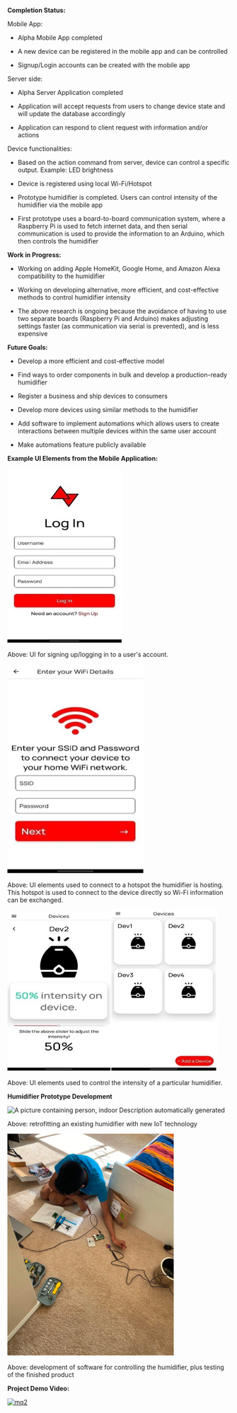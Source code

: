 **Completion Status:**

Mobile App:

-   Alpha Mobile App completed

-   A new device can be registered in the mobile app and can be
    controlled

-   Signup/Login accounts can be created with the mobile app

Server side:

-   Alpha Server Application completed

-   Application will accept requests from users to change device state
    and will update the database accordingly

-   Application can respond to client request with information and/or
    actions

Device functionalities:

-   Based on the action command from server, device can control a
    specific output. Example: LED brightness

-   Device is registered using local Wi-Fi/Hotspot

-   Prototype humidifier is completed. Users can control intensity of
    the humidifier via the mobile app

-   First prototype uses a board-to-board communication system, where a
    Raspberry Pi is used to fetch internet data, and then serial
    communication is used to provide the information to an Arduino,
    which then controls the humidifier

**Work in Progress:**

-   Working on adding Apple HomeKit, Google Home, and Amazon Alexa
    compatibility to the humidifier

-   Working on developing alternative, more efficient, and
    cost-effective methods to control humidifier intensity

-   The above research is ongoing because the avoidance of having to use
    two separate boards (Raspberry Pi and Arduino) makes adjusting
    settings faster (as communication via serial is prevented), and is
    less expensive

**Future Goals:**

-   Develop a more efficient and cost-effective model

-   Find ways to order components in bulk and develop a production-ready
    humidifier

-   Register a business and ship devices to consumers

-   Develop more devices using similar methods to the humidifier

-   Add software to implement automations which allows users to create
    interactions between multiple devices within the same user account

-   Make automations feature publicly available

**Example UI Elements from the Mobile Application:**

![page3image39158800](https://github.com/Redworth/Humidifier-Project-Docs/blob/main/docs/sign_up_photo.jpg?raw=true)

Above: UI for signing up/logging in to a user's account.

![page3image39159424](https://github.com/Redworth/Humidifier-Project-Docs/blob/main/docs/wifi.jpg?raw=true)

Above: UI elements used to connect to a hotspot the humidifier is
hosting. This hotspot is used to connect to the device directly so Wi-Fi
information can be exchanged.

![page3image39159008](https://github.com/Redworth/Humidifier-Project-Docs/blob/main/docs/screen1.jpg?raw=true)![page3image39159216](https://github.com/Redworth/Humidifier-Project-Docs/blob/main/docs/screen2.jpg?raw=true)

Above: UI elements used to control the intensity of a particular
humidifier.

**Humidifier Prototype Development**

![A picture containing person, indoor Description automatically
generated](https://github.com/Redworth/Humidifier-Project-Docs/blob/main/docs/screen3.png?raw=true)

Above: retrofitting an existing humidifier with new IoT technology

![](https://github.com/Redworth/Humidifier-Project-Docs/blob/main/docs/screen4.png?raw=true)

Above: development of software for controlling the humidifier, plus
testing of the finished product

**Project Demo Video:**

[![mq2](https://user-images.githubusercontent.com/63020497/209744144-6ad2e2c5-4b73-4883-9f7f-548695b9aaf3.jpg)](https://youtu.be/2ThjjeAwD_k)
